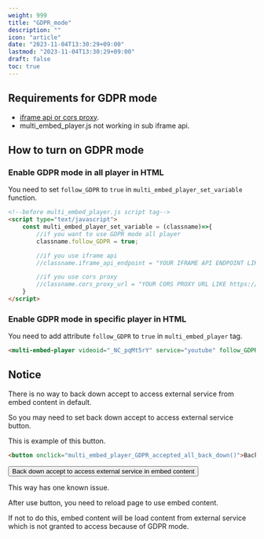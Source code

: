 ```yaml
---
weight: 999
title: "GDPR_mode"
description: ""
icon: "article"
date: "2023-11-04T13:30:29+09:00"
lastmod: "2023-11-04T13:30:29+09:00"
draft: false
toc: true
---
```


## Requirements for GDPR mode

- [iframe api or cors proxy](/docs/install).
- multi_embed_player.js not working in sub iframe api.

## How to turn on GDPR mode

### Enable GDPR mode in all player in HTML

You need to set `follow_GDPR` to `true` in `multi_embed_player_set_variable` function.

```html
<!--before multi_embed_player.js script tag-->
<script type="text/javascript">
    const multi_embed_player_set_variable = (classname)=>{
        //if you want to use GDPR mode all player
        classname.follow_GDPR = true;

        //if you use iframe api
        //classname.iframe_api_endpoint = "YOUR IFRAME API ENDPOINT LIKE https://iframe_api.ryokuryu.workers.dev";

        //if you use cors proxy
        //classname.cors_proxy_url = "YOUR CORS PROXY URL LIKE https://cors-anywhere.herokuapp.com";
    }
</script>
```

### Enable GDPR mode in specific player in HTML

You need to add attribute `follow_GDPR` to `true` in `multi_embed_player` tag.

```html
<multi-embed-player videoid="_NC_pqMt5rY" service="youtube" follow_GDPR="true"></multi-embed-player>
```

<!--live demo of this code-->
<style>
    multi-embed-player{
        width: 480px;
        height: 270px;
        max-width: 100%;
    }
</style>
<script src="https://cdn.jsdelivr.net/npm/multi_embed_player@v3/dist/multi_embed_player.js"></script>
<multi-embed-player videoid="_NC_pqMt5rY" service="youtube" follow_GDPR="true"></multi-embed-player>

## Notice

There is no way to back down accept to access external service from embed content in default.

So you may need to set back down accept to access external service button.

This is example of this button.

```html
<button onclick="multi_embed_player_GDPR_accepted_all_back_down()">Back down accept to access external service in embed content</button>
```

<!--live demo of this code-->
<button onclick="multi_embed_player_GDPR_accepted_all_back_down()">Back down accept to access external service in embed content</button>

This way has one known issue.

After use button, you need to reload page to use embed content.

If not to do this, embed content will be load content from external service which is not granted to access because of GDPR mode.
